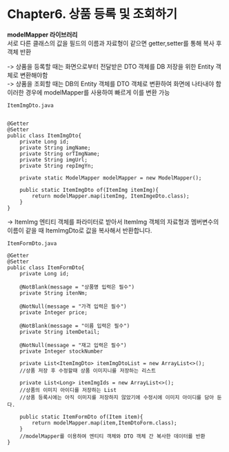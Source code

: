 # Chapter6. 상품 등록 및 조회하기

**modelMapper 라이브러리**  
서로 다른 클래스의 값을 필드의 이름과 자료형이 같으면 getter,setter를 통해 복사 후 객체 반환

-> 상품을 등록할 때는 화면으로부터 전달받은 DTO 객체를 DB 저장을 위한 Entity 객체로 변환해야함  
-> 상품을 조회할 때는 DB의 Entity 객체를 DTO 객체로 변환하여 화면에 나타내야 함  
이러한 경우에 modelMapper를 사용하여 빠르게 이를 변환 가능

```
ItemImgDto.java


@Getter
@Setter
public class ItemImgDto{
    private Long id;
    private String imgName;
    private String orTImgName;
    private String imgUrl;
    private String repImgYn;

    private static ModelMapper modelMapper = new ModelMapper();
    
    public static ItemImgDto of(ItemImg itemImg){
        return modelMapper.map(itemImg, ItemImgeDto.class);
    }
}
```
-> ItemImg 엔티티 객체를 파라미터로 받아서 ItemImg 객체의 자료형과 멤버변수의 이름이 같을 때 ItemImgDto로 값을 복사해서 반환합니다.

```
ItemFormDto.java

@Getter
@Setter
public class ItemFormDto{
    private Long id;
    
    @NotBlank(message = "상품명 입력은 필수")
    private String itenNm;

    @NotNull(message = "가격 입력은 필수")
    private Integer price;

    @NotBlank(message = "이름 입력은 필수")
    private String itemDetail;

    @NotNull(message = "재고 입력은 필수")
    private Integer stockNumber

    private List<ItemImgDto> itemImgDtoList = new ArrayList<>();
    //상품 저장 후 수정할때 상품 이미지니를 저장하는 리스트

    private List<Long> itemImgIds = new ArrayList<>();
    //상품의 이미지 아이디를 저장하는 List
    //상품 등록시에는 아직 이미지를 저장하지 않았기에 수정시에 이미지 아이디를 담아 둔다.

    public static ItemFormDto of(Item item){
        return modelMapper.map(item,ItemDtoForm.class);
    }
    //modelMapper를 이용하여 엔티티 객체와 DTO 객체 간 복사한 데이터를 반환
}
```

